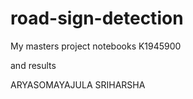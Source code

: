 # road-sign-detection
My masters project notebooks K1945900 

and results 

ARYASOMAYAJULA SRIHARSHA
